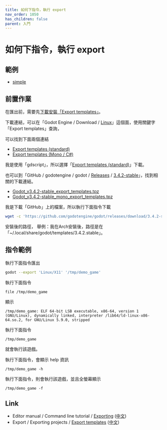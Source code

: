 ```yaml
---
title: 如何下指令，執行 export
nav_order: 1050
has_children: false
parent: 入門
---
```



# 如何下指令，執行 export


## 範例

* [simple](https://github.com/samwhelp/note-about-godot/tree/gh-pages/_demo/start/export_project/simple)


## 前置作業

在匯出前，需要先[下載安裝「Export templates」](https://docs.godotengine.org/en/stable/tutorials/export/exporting_projects.html#export-templates)。

下載連結，可以在「Godot Engine / Download / [Linux](https://godotengine.org/download/linux)」這個面，使用關鍵字「Export templates」查詢，

可以找到下面兩個連結

* [Export templates (standard)](https://downloads.tuxfamily.org/godotengine/3.4.2/Godot_v3.4.2-stable_export_templates.tpz)
* [Export templates (Mono / C#)](https://downloads.tuxfamily.org/godotengine/3.4.2/mono/Godot_v3.4.2-stable_mono_export_templates.tpz)

我是使用「gdscript」，所以選擇「[Export templates (standard)](https://downloads.tuxfamily.org/godotengine/3.4.2/Godot_v3.4.2-stable_export_templates.tpz)」下載。

也可以到「GitHub / godotengine / godot / [Releases](https://github.com/godotengine/godot/releases) / [3.4.2-stable](https://github.com/godotengine/godot/releases/tag/3.4.2-stable)」，找到相關的下載連結。

* [Godot_v3.4.2-stable_export_templates.tpz](https://github.com/godotengine/godot/releases/download/3.4.2-stable/Godot_v3.4.2-stable_export_templates.tpz)
* [Godot_v3.4.2-stable_mono_export_templates.tpz](https://github.com/godotengine/godot/releases/download/3.4.2-stable/Godot_v3.4.2-stable_mono_export_templates.tpz)

我是下載「GitHub」上的檔案，所以執行下面指令下載

``` sh
wget -c 'https://github.com/godotengine/godot/releases/download/3.4.2-stable/Godot_v3.4.2-stable_export_templates.tpz'
```


安裝後的路徑，
舉例：我在Arch安裝後，路徑是在「~/.local/share/godot/templates/3.4.2.stable」。

## 指令範例

執行下面指令匯出

``` sh
godot --export 'Linux/X11' '/tmp/demo_game'
```

執行下面指令

```
file /tmp/demo_game
```

顯示

```
/tmp/demo_game: ELF 64-bit LSB executable, x86-64, version 1 (GNU/Linux), dynamically linked, interpreter /lib64/ld-linux-x86-64.so.2, for GNU/Linux 5.9.0, stripped
```

執行下面指令

```
/tmp/demo_game
```

就會執行該遊戲。


執行下面指令，會顯示 help 資訊

```
/tmp/demo_game -h
```

執行下面指令，則會執行該遊戲，並且全螢幕顯示

```
/tmp/demo_game -f
```


## Link

* Editor manual / Command line tutorial / [Exporting](https://docs.godotengine.org/en/stable/tutorials/editor/command_line_tutorial.html#exporting) ([中文](https://docs.godotengine.org/zh_TW/stable/tutorials/editor/command_line_tutorial.html#exporting))
* Export / Exporting projects / [Export templates](https://docs.godotengine.org/en/stable/tutorials/export/exporting_projects.html#export-templates) ([中文](https://docs.godotengine.org/zh_TW/stable/tutorials/export/exporting_projects.html#export-templates))
